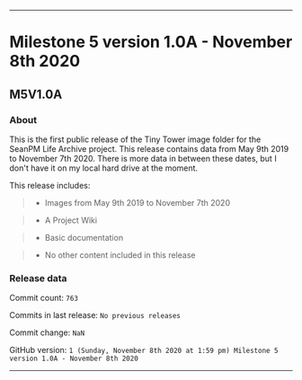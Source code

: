 
***

# Milestone 5 version 1.0A - November 8th 2020

## M5V1.0A

### About

This is the first public release of the Tiny Tower image folder for the SeanPM Life Archive project. This release contains data from May 9th 2019 to November 7th 2020. There is more data in between these dates, but I don't have it on my local hard drive at the moment.

This release includes:

> * Images from May 9th 2019 to November 7th 2020

> * A Project Wiki

> * Basic documentation

> * No other content included in this release

### Release data

Commit count: `763`

Commits in last release: `No previous releases`

Commit change: `NaN`

GitHub version: `1 (Sunday, November 8th 2020 at 1:59 pm) Milestone 5 version 1.0A - November 8th 2020`

***
